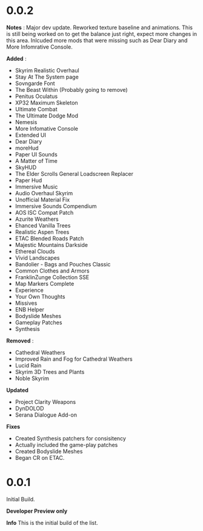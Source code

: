 # 0.0.2

**Notes** : Major dev update. Reworked texture baseline and animations. This is still being worked on to get the balance just right, expect more changes in this area. Inlcuded more mods that were missing such as Dear Diary and More Infomrative Console.

**Added** :
- Skyrim Realistic Overhaul
- Stay At The System page
- Sovngarde Font
- The Beast Within (Probably going to remove)
- Penitus Oculatus
- XP32 Maximum Skeleton
- Ultimate Combat
- The Ultimate Dodge Mod
- Nemesis
- More Infomative Console
- Extended UI
- Dear Diary
- moreHud
- Paper UI Sounds
- A Matter of Time
- SkyHUD
- The Elder Scrolls General Loadscreen Replacer
- Paper Hud
- Immersive Music
- Audio Overhaul Skyrim
- Unofficial Material Fix
- Immersive Sounds Compendium
- AOS ISC Compat Patch
- Azurite Weathers
- Ehanced Vanilla Trees
- Realistic Aspen Trees
- ETAC Blended Roads Patch
- Majestic Mountains Darkside
- Ethereal Clouds
- Vivid Landscapes
- Bandolier - Bags and Pouches Classic
- Common Clothes and Armors
- FranklinZunge Collection SSE
- Map Markers Complete
- Experience
- Your Own Thoughts
- Missives
- ENB Helper
- Bodyslide Meshes
- Gameplay Patches
- Synthesis

**Removed** :
- Cathedral Weathers
- Improved Rain and Fog for Cathedral Weathers
- Lucid Rain
- Skyrim 3D Trees and Plants
- Noble Skyrim

**Updated**
- Project Clarity Weapons
- DynDOLOD
- Serana Dialogue Add-on

**Fixes**
- Created Synthesis patchers for consisitency
- Actually included the game-play patches
- Created Bodyslide Meshes
- Began CR on ETAC.

# 0.0.1
Initial Build.

**Developer Preview only**

**Info**
This is the initial build of the list.